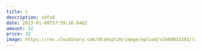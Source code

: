 ```yaml
---
title: t
description: sdfsd
date: 2023-01-08T17:59:16.646Z
amount: 32
price: 32
image: https://res.cloudinary.com/dta9vptzh/image/upload/v1660031583/lauren/frander-rosales-v-yYCIvY3k7vc-unsplash.jpg
---
```

